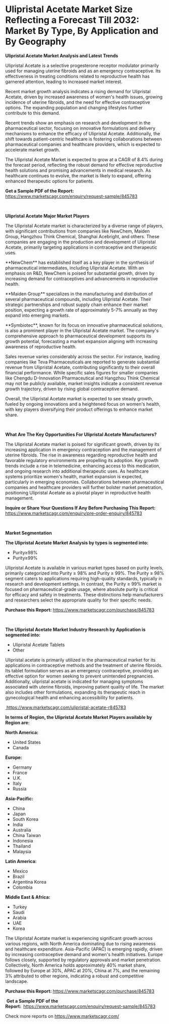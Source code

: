 <p><h1>Ulipristal Acetate Market Size Reflecting a Forecast Till 2032: Market By Type, By Application and By Geography</h1></p><p><strong>Ulipristal Acetate Market Analysis and Latest Trends</strong></p>
<p><p>Ulipristal Acetate is a selective progesterone receptor modulator primarily used for managing uterine fibroids and as an emergency contraceptive. Its effectiveness in treating conditions related to reproductive health has garnered attention, leading to increased market interest. </p><p>Recent market growth analysis indicates a rising demand for Ulipristal Acetate, driven by increased awareness of women's health issues, growing incidence of uterine fibroids, and the need for effective contraceptive options. The expanding population and changing lifestyles further contribute to this demand. </p><p>Recent trends show an emphasis on research and development in the pharmaceutical sector, focusing on innovative formulations and delivery mechanisms to enhance the efficacy of Ulipristal Acetate. Additionally, the shift towards patient-centric healthcare is fostering collaborations between pharmaceutical companies and healthcare providers, which is expected to accelerate market growth. </p><p>The Ulipristal Acetate Market is expected to grow at a CAGR of 8.4% during the forecast period, reflecting the robust demand for effective reproductive health solutions and promising advancements in medical research. As healthcare continues to evolve, the market is likely to expand, offering enhanced therapeutic options for patients.</p></p>
<p><strong>Get a Sample PDF of the Report:&nbsp;</strong> <a href="https://www.marketscagr.com/enquiry/request-sample/845783?utm_campaign=2939&utm_medium=2&utm_source=Github&utm_content=ia&utm_term=01042025&utm_id=ulipristal-acetate">https://www.marketscagr.com/enquiry/request-sample/845783</a></p>
<p>&nbsp;</p>
<p><strong>Ulipristal Acetate Major Market Players</strong></p>
<p><p>The Ulipristal Acetate market is characterized by a diverse range of players, with significant contributions from companies like NewChem, Maiden Group, Hangzhou Think Chemical, Shanghai Acebright, and others. These companies are engaging in the production and development of Ulipristal Acetate, primarily targeting applications in contraceptive and therapeutic uses.</p><p>**NewChem** has established itself as a key player in the synthesis of pharmaceutical intermediates, including Ulipristal Acetate. With an emphasis on R&D, NewChem is poised for substantial growth, driven by increasing demand for contraceptives and advancements in reproductive health.</p><p>**Maiden Group** specializes in the manufacturing and distribution of several pharmaceutical compounds, including Ulipristal Acetate. Their strategic partnerships and robust supply chain enhance their market position, expecting a growth rate of approximately 5-7% annually as they expand into emerging markets.</p><p>**Symbiotec**, known for its focus on innovative pharmaceutical solutions, is also a prominent player in the Ulipristal Acetate market. The company's comprehensive approach to pharmaceutical development supports its growth potential, forecasting a market expansion aligning with increasing awareness of reproductive health.</p><p>Sales revenue varies considerably across the sector. For instance, leading companies like Teva Pharmaceuticals are reported to generate substantial revenue from Ulipristal Acetate, contributing significantly to their overall financial performance. While specific sales figures for smaller companies like Chengdu D-Innovation Pharmaceutical and Hangzhou Think Chemical may not be publicly available, market insights indicate a consistent revenue growth trajectory, driven by rising global contraceptive demand.</p><p>Overall, the Ulipristal Acetate market is expected to see steady growth, fueled by ongoing innovations and a heightened focus on women's health, with key players diversifying their product offerings to enhance market share.</p></p>
<p>&nbsp;</p>
<p><strong>What Are The Key Opportunities For Ulipristal Acetate Manufacturers?</strong></p>
<p><p>The Ulipristal Acetate market is poised for significant growth, driven by its increasing application in emergency contraception and the management of uterine fibroids. The rise in awareness regarding reproductive health and favorable regulatory environments are propelling its adoption. Key growth trends include a rise in telemedicine, enhancing access to this medication, and ongoing research into additional therapeutic uses. As healthcare systems prioritize women's health, market expansion is expected, particularly in emerging economies. Collaborations between pharmaceutical companies and healthcare providers will further bolster market penetration, positioning Ulipristal Acetate as a pivotal player in reproductive health management.</p></p>
<p><strong>Inquire or Share Your Questions If Any Before Purchasing This Report:</strong> <a href="https://www.marketscagr.com/enquiry/pre-order-enquiry/845783?utm_campaign=2939&utm_medium=2&utm_source=Github&utm_content=ia&utm_term=01042025&utm_id=ulipristal-acetate">https://www.marketscagr.com/enquiry/pre-order-enquiry/845783</a></p>
<p>&nbsp;</p>
<p><strong>Market Segmentation</strong></p>
<p><strong>The Ulipristal Acetate Market Analysis by types is segmented into:</strong></p>
<p><ul><li>Purity≥98%</li><li>Purity≥99%</li></ul></p>
<p><p>Ulipristal Acetate is available in various market types based on purity levels, primarily categorized into Purity ≥ 98% and Purity ≥ 99%. The Purity ≥ 98% segment caters to applications requiring high-quality standards, typically in research and development settings. In contrast, the Purity ≥ 99% market is focused on pharmaceutical-grade usage, where absolute purity is critical for efficacy and safety in treatments. These distinctions help manufacturers and researchers select the appropriate quality for their specific needs.</p></p>
<p><strong>Purchase this Report:&nbsp;</strong><a href="https://www.marketscagr.com/purchase/845783?utm_campaign=2939&utm_medium=2&utm_source=Github&utm_content=ia&utm_term=01042025&utm_id=ulipristal-acetate">https://www.marketscagr.com/purchase/845783</a></p>
<p>&nbsp;</p>
<p><strong>The Ulipristal Acetate Market Industry Research by Application is segmented into:</strong></p>
<p><ul><li>Ulipristal Acetate Tablets</li><li>Other</li></ul></p>
<p><p>Ulipristal acetate is primarily utilized in the pharmaceutical market for its applications in contraceptive methods and the treatment of uterine fibroids. Its tablet formulation serves as an emergency contraceptive, providing an effective option for women seeking to prevent unintended pregnancies. Additionally, ulipristal acetate is indicated for managing symptoms associated with uterine fibroids, improving patient quality of life. The market also includes other formulations, expanding its therapeutic reach in gynecological health and enhancing accessibility for patients.</p></p>
<p><a href="https://www.marketscagr.com/ulipristal-acetate-r845783?utm_campaign=2939&utm_medium=2&utm_source=Github&utm_content=ia&utm_term=01042025&utm_id=ulipristal-acetate">&nbsp;https://www.marketscagr.com/ulipristal-acetate-r845783</a></p>
<p><strong>In terms of Region, the Ulipristal Acetate Market Players available by Region are:</strong></p>
<p>
    <p> <strong> North America: </strong>
        <ul>
            <li>United States</li>
            <li>Canada</li>
        </ul>
        </p> 
    <p> <strong> Europe: </strong>
        <ul>
            <li>Germany</li>
            <li>France</li>
            <li>U.K.</li>
            <li>Italy</li>
            <li>Russia</li>
        </ul>
        </p> 
    <p> <strong> Asia-Pacific: </strong>
        <ul>
            <li>China</li>
            <li>Japan</li>
            <li>South Korea</li>
            <li>India</li>
            <li>Australia</li>
            <li>China Taiwan</li>
            <li>Indonesia</li>
            <li>Thailand</li>
            <li>Malaysia</li>
        </ul>
        </p> 
    <p> <strong> Latin America: </strong>
        <ul>
            <li>Mexico</li>
            <li>Brazil</li>
            <li>Argentina Korea</li>
            <li>Colombia</li>
        </ul>
        </p> 
    <p> <strong> Middle East & Africa: </strong>
        <ul>
            <li>Turkey</li>
            <li>Saudi</li>
            <li>Arabia</li>
            <li>UAE</li>
            <li>Korea</li>
        </ul>
    </p>
    </p>
<p><p>The Ulipristal Acetate market is experiencing significant growth across various regions, with North America dominating due to rising awareness and healthcare expenditure. Asia-Pacific (APAC) is emerging rapidly, driven by increasing contraceptive demand and women's health initiatives. Europe follows closely, supported by regulatory approvals and market penetration. Collectively, North America holds approximately 40% market share, followed by Europe at 30%, APAC at 20%, China at 7%, and the remaining 3% attributed to other regions, indicating a robust and competitive landscape.</p></p>
<p><strong>Purchase this Report: </strong><a href="https://www.marketscagr.com/purchase/845783?utm_campaign=2939&utm_medium=2&utm_source=Github&utm_content=ia&utm_term=01042025&utm_id=ulipristal-acetate">https://www.marketscagr.com/purchase/845783</a></p>
<p>&nbsp;<strong>Get a Sample PDF of the Report:&nbsp;&nbsp;</strong><a href="https://www.marketscagr.com/enquiry/request-sample/845783?utm_campaign=2939&utm_medium=2&utm_source=Github&utm_content=ia&utm_term=01042025&utm_id=ulipristal-acetate">https://www.marketscagr.com/enquiry/request-sample/845783</a></p>
<p><strong></strong></p>
<p>Check more reports on <a href="https://www.marketscagr.com/?utm_campaign=2939&utm_medium=2&utm_source=Github&utm_content=ia&utm_term=01042025&utm_id=ulipristal-acetate">https://www.marketscagr.com/</a></p>